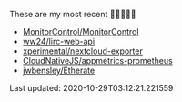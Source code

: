These are my most recent 🌟🌟🌟🌟🌟

* [MonitorControl/MonitorControl](https://github.com/MonitorControl/MonitorControl)
* [ww24/lirc-web-api](https://github.com/ww24/lirc-web-api)
* [xperimental/nextcloud-exporter](https://github.com/xperimental/nextcloud-exporter)
* [CloudNativeJS/appmetrics-prometheus](https://github.com/CloudNativeJS/appmetrics-prometheus)
* [jwbensley/Etherate](https://github.com/jwbensley/Etherate)

Last updated: 2020-10-29T03:12:21.221559
